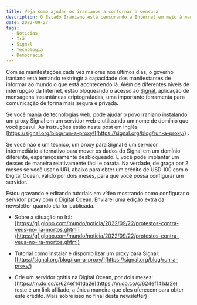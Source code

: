 ```yaml
---
title: Veja como ajudar os iranianos a contornar a censura
description: O Estado Iraniano está censurando a Internet em meio à manifestações no país, veja como você pode ajudar os iranianos a contornar a censura.
date: 2022-09-27
tags:
  - Notícias
  - Irã
  - Signal
  - Tecnologia
  - Democracia
---
```


Com as manifestações cada vez maiores nos últimos dias, o governo iraniano está tentando restringir a capacidade dos manifestantes de informar ao mundo o que está acontecendo lá. Além de diferentes níveis de interrupção da Internet, estão bloqueando o acesso ao [Signal](https://signal.org/pt_BR/), aplicação de mensagens instantâneas criptografadas, uma importante ferramenta para comunicação de forma mais segura e privada.

Se você manja de tecnologias web, pode ajudar o povo iraniano instalando um proxy Signal em um servidor web e utilizando um nome de domínio que você possui. As instruções estão neste post em inglês [https://signal.org/blog/run-a-proxy/](https://signal.org/blog/run-a-proxy/) .

Se você não é um técnico, um proxy para Signal é um servidor intermediário alternativo para mover os dados do Signal em um domínio diferente, esperançosamente desbloqueado. E você pode implantar um desses de maneira relativamente fácil e barata. Na verdade, de graça por 2 meses se você usar o URL abaixo para obter um crédito de USD 100 com o Digital Ocean, válido por dois meses, para que você possa configurar um servidor.

Estou gravando e editando tutoriais em vídeo mostrando como configurar o servidor proxy com o Digital Ocean. Enviarei uma edição extra da newsletter quando ela for publicada.

- Sobre a situação no Irã: [https://g1.globo.com/mundo/noticia/2022/09/22/protestos-contra-veus-no-ira-mortos.ghtml](https://g1.globo.com/mundo/noticia/2022/09/22/protestos-contra-veus-no-ira-mortos.ghtml)

- Tutorial como instalar e disponibilizar um proxy para Signal: [https://signal.org/blog/run-a-proxy/](https://signal.org/blog/run-a-proxy/)

- Crie um servidor grátis na Digital Ocean, por dois meses: [https://m.do.co/c/624ef141da2e](https://m.do.co/c/624ef141da2e)
    (este é um link afiliado, a única maneira que eles oferecem para obter este crédito. Mais sobre isso no final desta newsletter)
